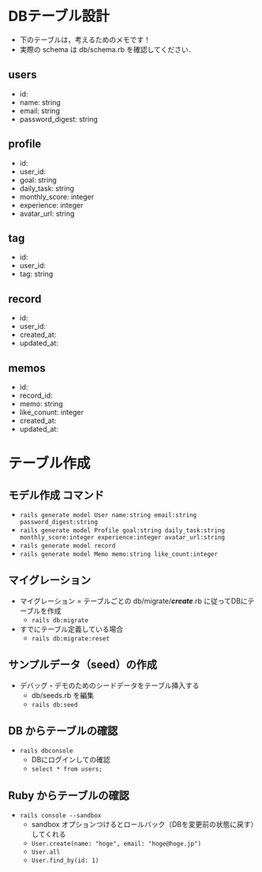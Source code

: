 # DBテーブル設計

- 下のテーブルは，考えるためのメモです！
- 実際の schema は db/schema.rb を確認してください．

## users

- id: 
- name: string
- email: string
- password_digest: string

## profile

- id:
- user_id: 
- goal: string
- daily_task: string
- monthly_score: integer
- experience: integer
- avatar_url: string

## tag

- id:
- user_id:
- tag: string

## record

- id:
- user_id:
- created_at:
- updated_at:

## memos

- id:
- record_id:
- memo: string
- like_conunt: integer
- created_at:
- updated_at:

# テーブル作成

## モデル作成 コマンド

- `rails generate model User name:string email:string password_digest:string`
- `rails generate model Profile goal:string daily_task:string monthly_score:integer experience:integer avatar_url:string`
- `rails generate model record `
- `rails generate model Memo memo:string like_count:integer`

## マイグレーション

- マイグレーション = テーブルごとの db/migrate/**_create_**.rb に従ってDBにテーブルを作成 
  - `rails db:migrate`
- すでにテーブル定義している場合
  - `rails db:migrate:reset`

## サンプルデータ（seed）の作成

- デバッグ・デモのためのシードデータをテーブル挿入する
  - db/seeds.rb を編集
  - `rails db:seed`

## DB からテーブルの確認

- `rails dbconsole`
  - DBにログインしての確認
  - `select * from users;`

## Ruby からテーブルの確認

- `rails console --sandbox`
  - sandbox オプションつけるとロールバック（DBを変更前の状態に戻す）してくれる
  - `User.create(name: "hoge", email: "hoge@hoge.jp")`
  - `User.all`
  - `User.find_by(id: 1)`

